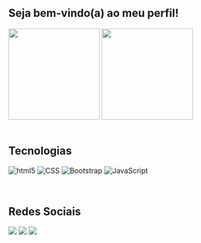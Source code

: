 ## Seja bem-vindo(a) ao meu perfil!

<div>
<img height="180em" src="https://github-readme-stats.vercel.app/api?username=Kaue-Dev&show_icons=true&theme=dark"/>
<img height="180em" src="https://github-readme-stats.vercel.app/api/top-langs/?username=Kaue-Dev&layout=compact&theme=dark"/>
</div>

<br>

## Tecnologias
![html5](https://img.shields.io/badge/HTML5-E34F26?style=for-the-badge&logo=html5&logoColor=white)
![CSS](https://img.shields.io/badge/CSS-239120?&style=for-the-badge&logo=css3&logoColor=white&color=blue)
![Bootstrap](https://img.shields.io/badge/Bootstrap-563D7C?style=for-the-badge&logo=bootstrap&logoColor=white)
![JavaScript](https://img.shields.io/badge/JavaScript-f7e04a?style=for-the-badge&logo=JavaScript&logoColor=white&labelColor=5c5c5b)

<br>
 
## Redes Sociais
<div>
  <a href="https://twitter.com/kauewebdev" target="_blank"><img src="https://img.shields.io/badge/Twitter-00ACEE?style=for-the-badge&logo=twitter&logoColor=white" target="_blank"></a>
  <a href="https://instagram.com/kauesim" target="_blank"><img src="https://img.shields.io/badge/-Instagram-%23E4405F?style=for-the-badge&logo=instagram&logoColor=white" target="_blank"></a> 
  <a href="https://www.linkedin.com/in/kauedev" target="_blank"><img src="https://img.shields.io/badge/-LinkedIn-%230077B5?style=for-the-badge&logo=linkedin&logoColor=white" target="_blank"></a> 
</div>
